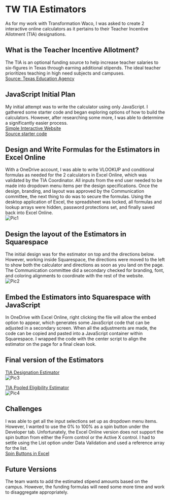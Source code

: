 # TW TIA Estimators 
As for my work with Transformation Waco, I was asked to create 2 interactive online calculators as it pertains to their Teacher Incentive Allotment (TIA) designations.

## What is the Teacher Incentive Allotment?
The TIA is an optional funding source to help increase teacher salaries to six-figures in Texas through earning additional stipends.  The ideal teacher prioritizes teaching in high need subjects and campuses.   
[Source: Texas Education Agency](https://tea.texas.gov/texas-educators/educator-initiatives-and-performance/educator-initiatives/teacher-incentive-allotment)

## JavaScript Initial Plan
My initial attempt was to write the calculator using only JavaScript.  I gathered some starter code and began exploring options of how to build the calculators.  However, after researching some more, I was able to determine a significantly easier process.        
[Simple Interactive Website](https://baylex.github.io/TW_Estimators/)    
[Source starter code](https://simplestepscode.com/javascript-quiz-tutorial/)   

## Design and Write Formulas for the Estimators in Excel Online
With a OneDrive account, I was able to write VLOOKUP and conditional formulas as needed for the 2 calculators in Excel Online, which was validated by the TIA Coordinator.  All inputs from the end user needed to be made into dropdown menu items per the design specifications.  Once the design, branding, and layout was approved by the Communication committee, the next thing to do was to secure the formulas.  Using the desktop application of Excel, the spreadsheet was locked, all formulas and lookup arrays were hidden, password protections set, and finally saved back into Excel Online.   
![Pic1](https://github.com/Baylex/TW_Estimators/blob/main/images/Excel_Online.PNG)  

## Design the layout of the Estimators in Squarespace 
The initial design was for the estimator on top and the directions below.  However, working inside Squarespace, the directions were moved to the left to show both the calculator and directions as soon as you land on the page.  The Communication committee did a secondary checked for branding, font, and coloring alignments to coordinate with the rest of the website.  
![Pic2](https://github.com/Baylex/TW_Estimators/blob/main/images/Squarespace.PNG)

## Embed the Estimators into Squarespace with JavaScript
In OneDrive with Excel Online, right clicking the file will allow the embed option to appear, which generates some JavaScript code that can be adjusted in a secondary screen.  When all the adjustments are made, the code can be copied and pasted into a JavaScript container within Squarespace.  I wrapped the code with the center script to align the estimator on the page for a final clean look.

## Final version of the Estimators
[TIA Designation Estimator](https://transformationwaco.org/tia-designation-estimator)   
![Pic3](https://github.com/Baylex/TW_Estimators/blob/main/images/designation.PNG)

[TIA Pooled Eligibility Estimator](https://transformationwaco.org/tia-pooled-estimator)   
![Pic4](https://github.com/Baylex/TW_Estimators/blob/main/images/Pooled.PNG)

## Challenges
I was able to get all the input selections set up as dropdown menu items.  However, I wanted to use the 0% to 100% as a spin button under the Developer tab.  Unfortunately, the Excel Online version does not support the spin button from either the Form control or the Active X control.  I had to settle using the List option under Data Validation and used a reference array for the list.  
[Spin Buttons in Excel](https://support.microsoft.com/en-us/office/add-a-scroll-bar-or-spin-button-to-a-worksheet-f8443be3-ff00-4cad-bb2f-bf0f88ebf5bb)
  
## Future Versions
The team wants to add the estimated stipend amounts based on the campus.  However, the funding formulas will need some more time and work to disaggregate appropriately.    
